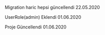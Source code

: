 Migration haric hepsi güncellendi 22.05.2020
 
UserRole(admin) Eklendi 01.06.2020
 
Proje Güncellendi 01.06.2020
 